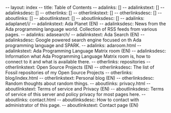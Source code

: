 -- layout: index
-- title: Table of Contents
-- adalinks: []
-- adalinkstext: []
-- adalinksdesc: []
-- otherlinks: []
-- otherlinkstext: []
-- otherlinksdesc: []
-- aboutlinks: []
-- aboutlinkstext: []
-- aboutlinksdesc: []
-- adalinks: adaplanet/i/
-- adalinkstext: Ada Planet (EN)
-- adalinksdesc: News from the Ada programming language world. Collection of RSS feeds from various pages.
-- adalinks: adasearch/
-- adalinkstext: Ada Search (EN)
-- adalinksdesc: Google powered search engine focused on th Ada programming language and SPARK.
-- adalinks: adaroom.html
-- adalinkstext: Ada Programming Language Matrix room (EN)
-- adalinksdesc: Information what Ada Programming Language Matrix room is, how to connect to it and what is available there.
-- otherlinks: repositories
-- otherlinkstext: Open Source Projects (EN)
-- otherlinksdesc: The list of Fossil repositories of my Open Source Projects
-- otherlinks: blog/index.html
-- otherlinkstext: Personal blog (EN)
-- otherlinksdesc: Random thoughts about random things.
-- aboutlinks: privacy.html
-- aboutlinkstext: Terms of service and Privacy (EN)
-- aboutlinksdesc: Terms of service of this server and policy privacy for most pages here.
-- aboutlinks: contact.html
-- aboutlinksdesc: How to contact with administrator of this page.
-- aboutlinkstext: Contact page (EN)
